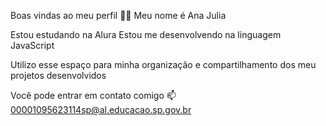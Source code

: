 Boas vindas ao meu perfil 💙💙
Meu nome é Ana Julia

Estou estudando na Alura
Estou me desenvolvendo na linguagem JavaScript

Utilizo esse espaço para minha organização e compartilhamento dos meu projetos desenvolvidos

Você pode entrar em contato comigo 📫
00001095623114sp@al.educacao.sp.gov.br
